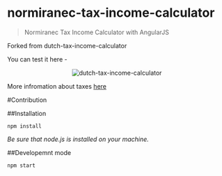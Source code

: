 normiranec-tax-income-calculator
===========================

> Normiranec Tax Income Calculator with AngularJS

Forked from dutch-tax-income-calculator

You can test it here - 

<p align="center">
  <img src="http://i63.tinypic.com/15bk1k.png" alt="dutch-tax-income-calculator"/>
</p>

More infromation about taxes [here](https://www.fu.gov.si/)


#Contribution

##Installation

    npm install

*Be sure that node.js is installed on your machine.*

##Developemnt mode

    npm start

